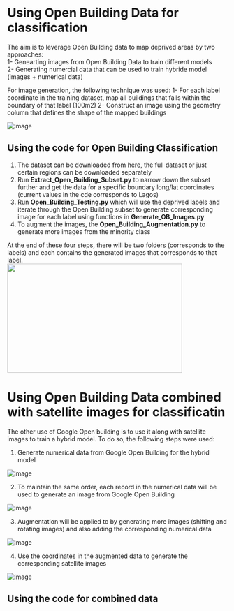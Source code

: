 
# Using Open Building Data for classification

The aim is to leverage Open Building data to map deprived areas by two approaches:  
1- Genearting images from Open Building Data to train different models  
2- Generating numercial data that can be used to train hybride model (images + numerical data)    

For image generation, the following technique was used:
1- For each label coordinate in the training dataset, map all buildings that falls within the boundary of that label (100m2) 
2- Construct an image using the geometry column that defines the shape of the mapped buildings  

![image](https://user-images.githubusercontent.com/34656794/164742475-84b99530-a9dc-4f6b-8952-8cec027dc253.png)

## Using the code for Open Building Classification

1. The dataset can be downloaded from [here](https://sites.research.google/open-buildings/), the full dataset or just certain regions can be downloaded separately
2. Run **Extract_Open_Building_Subset.py** to narrow down the subset further and get the data for a specific boundary long/lat coordinates (current values in the cde corresponds to Lagos)
3. Run **Open_Building_Testing.py** which will use the deprived labels and iterate through the Open Building subset to generate corresponding image for each label using functions in **Generate_OB_Images.py**   
4. To augment the images, the **Open_Building_Augmentation.py** to generate more images from the minority class 

At the end of these four steps, there will be two folders (corresponds to the labels) and each contains the generated images that corresponds to that label.  
<img src="https://user-images.githubusercontent.com/34656794/164747500-80940dd4-7c50-4e7f-9693-dab271c2da82.png" width="400" height="250"/>   
  


# Using Open Building Data combined with satellite images for classificatin 
The other use of Google Open building is to use it along with satellite images to train a hybrid model. To do so, the following steps were used:
1. Generate numerical data from Google Open Building for the hybrid model

![image](https://user-images.githubusercontent.com/34656794/164884508-6af76e40-4292-4638-81f7-7920adde7218.png)


2. To maintain the same order, each record in the numerical data will be used to generate an image from Google Open Building

![image](https://user-images.githubusercontent.com/34656794/164884520-4e5bdfa8-b7a4-462f-abc9-fe9adcb4ce71.png)


3. Augmentation will be applied to by generating more images (shifting and rotating images) and also adding the corresponding numerical data

![image](https://user-images.githubusercontent.com/34656794/164884536-0e022be1-658e-4bab-b18f-25017930f9cf.png)

4. Use the coordinates in the augmented data to generate the corresponding satellite images

![image](https://user-images.githubusercontent.com/34656794/164884570-32e0cd91-64a5-4e14-ada7-b12fadefed99.png)

## Using the code for combined data

